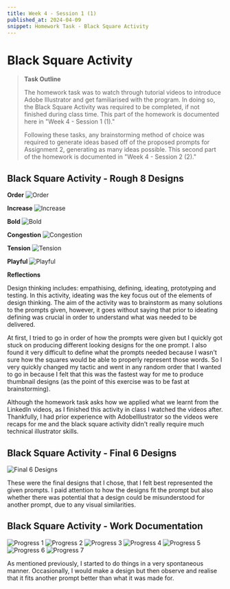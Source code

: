 ```yaml
---
title: Week 4 - Session 1 (1)
published_at: 2024-04-09
snippet: Homework Task - Black Square Activity
---
```

# Black Square Activity
> **Task Outline**
>
> The homework task was to watch through tutorial videos to introduce Adobe Illustrator and get familiarised with the program. In doing so, the Black Square Activity was required to be completed, if not finished during class time. This part of the homework is documented here in "Week 4 - Session 1 (1)."
> 
> Following these tasks, any brainstorming method of choice was required to generate ideas based off of the proposed prompts for Assignment 2, generating as many ideas possible. This second part of the homework is documented in "Week 4 - Session 2 (2)."

## Black Square Activity - Rough 8 Designs
**Order**
![Order](/W04/1_1order.jpg)

**Increase**
![Increase](/W04/1_2increase.jpg)

**Bold**
![Bold](/W04/1_3bold.jpg)

**Congestion**
![Congestion](/W04/1_4congestion.jpg)

**Tension**
![Tension](/W04/1_5tension.jpg)

**Playful**
![Playful](/W04/1_6playful.jpg)

**Reflections**

Design thinking includes: empathising, defining, ideating, prototyping and testing. In this activity, ideating was the key focus out of the elements of design thinking. The aim of the activity was to brainstorm as many solutions to the prompts given, however, it goes without saying that prior to ideating defining was crucial in order to understand what was needed to be delivered. 

At first, I tried to go in order of how the prompts were given but I quickly got stuck on producing different looking designs for the one prompt. I also found it very difficult to define what the prompts needed because I wasn't sure how the squares would be able to properly represent those words. So I very quickly changed my tactic and went in any random order that I wanted to go in because I felt that this was the fastest way for me to produce thumbnail designs (as the point of this exercise was to be fast at brainstorming).

Although the homework task asks how we applied what we learnt from the LinkedIn videos, as I finished this activity in class I watched the videos after. Thankfully, I had prior experience with AdobeIllustrator so the videos were recaps for me and the black square activity didn't really require much technical illustrator skills.

## Black Square Activity - Final 6 Designs
![Final 6 Designs](/W04/4blacksquares.jpg)

These were the final designs that I chose, that I felt best represented the given prompts. I paid attention to how the designs fit the prompt but also whether there was potential that a design could be misunderstood for another prompt, due to any visual similarities.

## Black Square Activity - Work Documentation
![Progress 1](/W04/2_1progress.png)
![Progress 2](/W04/2_2progress.png)
![Progress 3](/W04/2_3progress.png)
![Progress 4](/W04/2_4progress.png)
![Progress 5](/W04/2_5progress.png)
![Progress 6](/W04/2_6progress.png)
![Progress 7](/W04/2_7progress.png)

As mentioned previously, I started to do things in a very spontaneous manner. Occasionally, I would make a design but then observe and realise that it fits another prompt better than what it was made for.